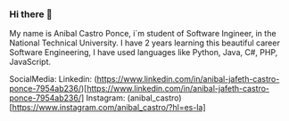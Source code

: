 ### Hi there 👋

My name is Anibal Castro Ponce, i´m student of Software Ingineer, in the National Technical University.
I have 2 years learning this beautiful career Software Engineering, I have used languages like Python, Java, C#, PHP, JavaScript.

SocialMedia:
Linkedin: (https://www.linkedin.com/in/anibal-jafeth-castro-ponce-7954ab236/)[https://www.linkedin.com/in/anibal-jafeth-castro-ponce-7954ab236/]
Instagram: (anibal_castro)[https://www.instagram.com/anibal_castro/?hl=es-la]

